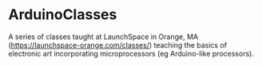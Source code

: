 # ArduinoClasses
A series of classes taught at LaunchSpace in Orange, MA 
(https://launchspace-orange.com/classes/) teaching the basics of electronic 
art incorporating microprocessors (eg Arduino-like processors).
